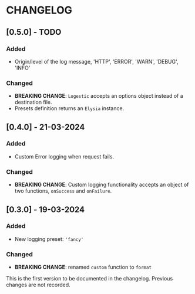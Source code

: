 # CHANGELOG
## [0.5.0] - TODO
### Added
- Origin/level of the log message, 'HTTP', 'ERROR', 'WARN', 'DEBUG', 'INFO'

### Changed
- **BREAKING CHANGE**: `Logestic` accepts an options object instead of a destination file.
- Presets definition returns an `Elysia` instance.

## [0.4.0] - 21-03-2024
### Added
- Custom Error logging when request fails.

### Changed
- **BREAKING CHANGE**: Custom logging functionality accepts an object of two functions, `onSuccess` and `onFailure`.


## [0.3.0] - 19-03-2024
### Added
- New logging preset: `'fancy'`

### Changed
- **BREAKING CHANGE**: renamed `custom` function to `format`

This is the first version to be documented in the changelog. Previous changes are not recorded.